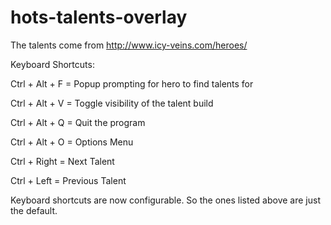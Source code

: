 # hots-talents-overlay

The talents come from http://www.icy-veins.com/heroes/

Keyboard Shortcuts:

Ctrl + Alt + F = Popup prompting for hero to find talents for

Ctrl + Alt + V = Toggle visibility of the talent build

Ctrl + Alt + Q = Quit the program

Ctrl + Alt + O = Options Menu

Ctrl + Right = Next Talent

Ctrl + Left = Previous Talent

Keyboard shortcuts are now configurable. So the ones listed above are just the default.
